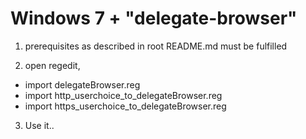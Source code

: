 Windows 7 + "delegate-browser"
==============================
1. prerequisites as described in root README.md must be fulfilled

2. open regedit, 
- import delegateBrowser.reg
- import http_userchoice_to_delegateBrowser.reg
- import https_userchoice_to_delegateBrowser.reg

3. Use it..
